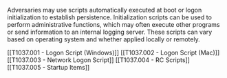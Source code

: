Adversaries may use scripts automatically executed at boot or logon initialization to establish persistence. Initialization scripts can be used to perform administrative functions, which may often execute other programs or send information to an internal logging server. These scripts can vary based on operating system and whether applied locally or remotely.

[[T1037.001  - Logon Script (Windows)]]
[[T1037.002 - Logon Script (Mac)]]
[[T1037.003 - Network Logon Script]]
[[T1037.004 - RC Scripts]]
[[T1037.005 - Startup Items]]
